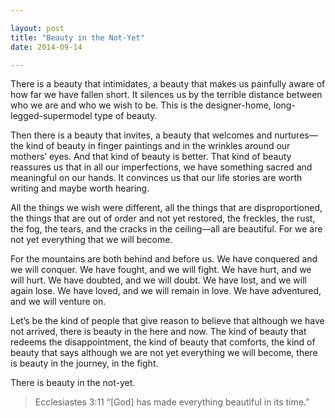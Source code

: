 ```yaml
---

layout: post
title: "Beauty in the Not-Yet"
date: 2014-09-14

---
```


There is a beauty that intimidates, a beauty that makes us painfully aware of how far we have fallen short. It silences us by the terrible distance between who we are and who we wish to be. This is the designer-home, long-legged-supermodel type of beauty.

Then there is a beauty that invites, a beauty that welcomes and nurtures—the kind of beauty in finger paintings and in the wrinkles around our mothers’ eyes. And that kind of beauty is better. That kind of beauty reassures us that in all our imperfections, we have something sacred and meaningful on our hands. It convinces us that our life stories are worth writing and maybe worth hearing.

All the things we wish were different, all the things that are disproportioned, the things that are out of order and not yet restored, the freckles, the rust, the fog, the tears, and the cracks in the ceiling—all are beautiful. For we are not yet everything that we will become.

For the mountains are both behind and before us. We have conquered and we will conquer. We have fought, and we will fight. We have hurt, and we will hurt. We have doubted, and we will doubt. We have lost, and we will again lose. We have loved, and we will remain in love. We have adventured, and we will venture on.

Let’s be the kind of people that give reason to believe that although we have not arrived, there is beauty in the here and now. The kind of beauty that redeems the disappointment, the kind of beauty that comforts, the kind of beauty that says although we are not yet everything we will become, there is beauty in the journey, in the fight. 

There is beauty in the not-yet.

> Ecclesiastes 3:11 “[God] has made everything beautiful in its time.”
